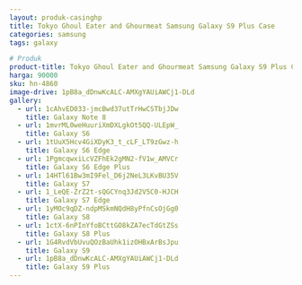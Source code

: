 ```yaml
---
layout: produk-casinghp
title: Tokyo Ghoul Eater and Ghourmeat Samsung Galaxy S9 Plus Case
categories: samsung
tags: galaxy

# Produk
product-title: Tokyo Ghoul Eater and Ghourmeat Samsung Galaxy S9 Plus Case
harga: 90000
sku: hn-4860
image-drive: 1pB8a_dDnwKcALC-AMXgYAUiAWCj1-DLd
gallery:
  - url: 1cAhvED033-jmcBwd37utTrHwCSTbjJDw
    title: Galaxy Note 8
  - url: 1mvrML0weHuuriXmDXLgkOt5QQ-ULEpW_
    title: Galaxy S6
  - url: 1tUuX5Hcv4GiXDyK3_t_cLF_LT9zGwz-h
    title: Galaxy S6 Edge
  - url: 1PgmcqwxiLcVZFhEk2gMN2-fV1w_AMVCr
    title: Galaxy S6 Edge Plus
  - url: 14HTl61Bw3mI9Fel_D6j2NeL3LKvBU35V
    title: Galaxy S7
  - url: 1_LeQE-ZrZ2t-sQGCYnq3Jd2V5C0-HJCH
    title: Galaxy S7 Edge
  - url: 1yMOc9qDZ-ndpMSkmNQdH8yPfnCsOjGg0
    title: Galaxy S8
  - url: 1ctX-6nPInYfoBCttGO8kZA7ecTdGtZSs
    title: Galaxy S8 Plus
  - url: 1G4RvdVbUvuQOzBaUhk1izOHBxArBsJpu
    title: Galaxy S9
  - url: 1pB8a_dDnwKcALC-AMXgYAUiAWCj1-DLd
    title: Galaxy S9 Plus
---
```

